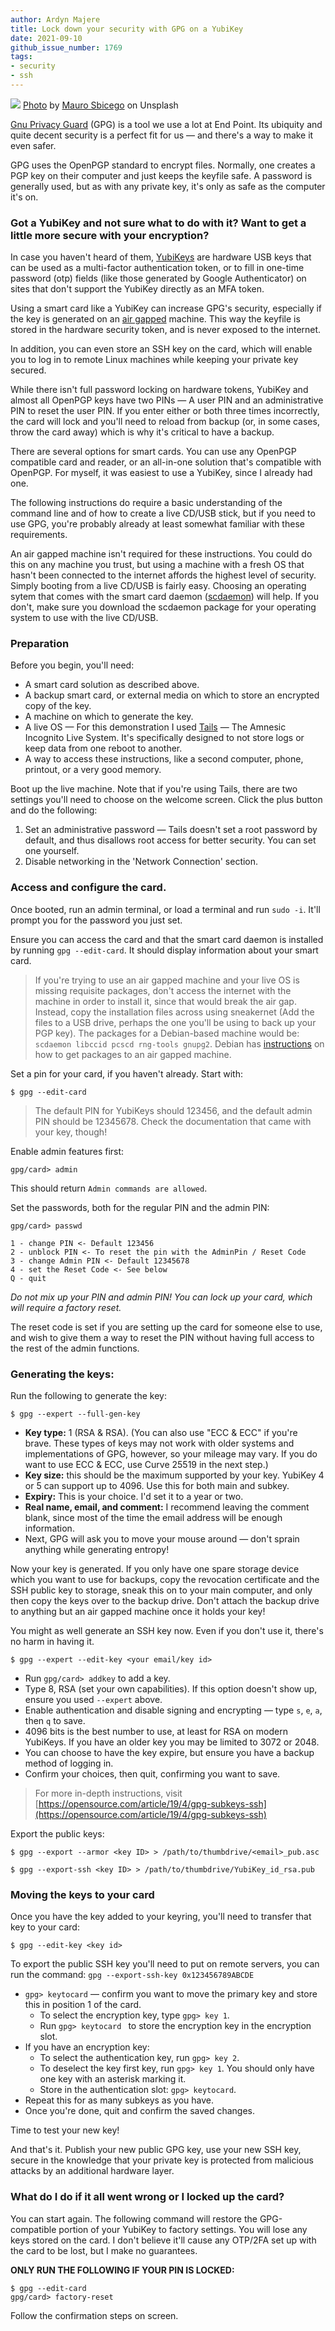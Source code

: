```yaml
---
author: Ardyn Majere
title: Lock down your security with GPG on a YubiKey
date: 2021-09-10
github_issue_number: 1769
tags:
- security
- ssh
---
```


![](/blog/2021/09/gpg-keys-on-a-yubikey/banner.jpg)
[Photo](https://unsplash.com/photos/4hfpVsi-gSg) by [Mauro Sbicego](https://unsplash.com/@maurosbicego) on Unsplash

[Gnu Privacy Guard](https://gnupg.org/) (GPG) is a tool we use a lot at End Point. Its ubiquity and quite decent security is a perfect fit for us — and there's a way to make it even safer.

GPG uses the OpenPGP standard to encrypt files. Normally, one creates a PGP key on their computer and just keeps the keyfile safe. A password is generally used, but as with any private key, it's only as safe as the computer it's on.

### Got a YubiKey and not sure what to do with it? Want to get a little more secure with your encryption?

In case you haven't heard of them, [YubiKeys](https://www.yubico.com/why-yubico/) are hardware USB keys that can be used as a multi-factor authentication token, or to fill in one-time password (otp) fields (like those generated by Google Authenticator) on sites that don't support the YubiKey directly as an MFA token.

Using a smart card like a YubiKey can increase GPG's security, especially if the key is generated on an [air gapped](https://en.wikipedia.org/wiki/Air_gap_(networking)) machine. This way the keyfile is stored in the hardware security token, and is never exposed to the internet.

In addition, you can even store an SSH key on the card, which will enable you to log in to remote Linux machines while keeping your private key secured.

While there isn't full password locking on hardware tokens, YubiKey and almost all OpenPGP keys have two PINs — A user PIN and an administrative PIN to reset the user PIN. If you enter either or both three times incorrectly, the card will lock and you'll need to reload from backup (or, in some cases, throw the card away) which is why it's critical to have a backup.

There are several options for smart cards. You can use any OpenPGP compatible card and reader, or an all-in-one solution that's compatible with OpenPGP. For myself, it was easiest to use a YubiKey, since I already had one.

The following instructions do require a basic understanding of the command line and of how to create a live CD/​USB stick, but if you need to use GPG, you're probably already at least somewhat familiar with these requirements.

An air gapped machine isn't required for these instructions. You could do this on any machine you trust, but using a machine with a fresh OS that hasn't been connected to the internet affords the highest level of security. Simply booting from a live CD/​USB is fairly easy. Choosing an operating sytem that comes with the smart card daemon ([scdaemon](https://linux.die.net/man/1/scdaemon)) will help. If you don't, make sure you download the scdaemon package for your operating system to use with the live CD/​USB.

### Preparation

Before you begin, you'll need:

* A smart card solution as described above.
* A backup smart card, or external media on which to store an encrypted copy of the key.
* A machine on which to generate the key.
* A live OS — For this demonstration I used [Tails](https://tails.boum.org/) — The Amnesic Incognito Live System. It's specifically designed to not store logs or keep data from one reboot to another.
* A way to access these instructions, like a second computer, phone, printout, or a very good memory.

Boot up the live machine. Note that if you're using Tails, there are two settings you'll need to choose on the welcome screen. Click the plus button and do the following:

1. Set an administrative password — Tails doesn't set a root password by default, and thus disallows root access for better security. You can set one yourself.
2. Disable networking in the 'Network Connection' section.

### Access and configure the card.

Once booted, run an admin terminal, or load a terminal and run `sudo -i`. It'll prompt you for the password you just set.

Ensure you can access the card and that the smart card daemon is installed by running `gpg --edit-card`. It should display information about your smart card.

> If you're trying to use an air gapped machine and your live OS is missing requisite packages, don't access the internet with the machine in order to install it, since that would break the air gap. Instead, copy the installation files across using sneakernet (Add the files to a USB drive, perhaps the one you'll be using to back up your PGP key). The packages for a Debian-based machine would be: `scdaemon libccid pcscd rng-tools gnupg2`. Debian has [instructions](https://www.debian.org/doc/manuals/apt-offline/index.en.html) on how to get packages to an air gapped machine.

Set a pin for your card, if you haven't already. Start with:

```plain
$ gpg --edit-card
```

> The default PIN for YubiKeys should 123456, and the default admin PIN should be 12345678. Check the documentation that came with your key, though!

Enable admin features first:

```plain
gpg/card> admin
```

This should return `Admin commands are allowed`.

Set the passwords, both for the regular PIN and the admin PIN:

```plain
gpg/card> passwd
```

```plain
1 - change PIN <- Default 123456
2 - unblock PIN <- To reset the pin with the AdminPin / Reset Code
3 - change Admin PIN <- Default 12345678
4 - set the Reset Code <- See below
Q - quit
```

*Do not mix up your PIN and admin PIN! You can lock up your card, which will require a factory reset.*

The reset code is set if you are setting up the card for someone else to use, and wish to give them a way to reset the PIN without having full access to the rest of the admin functions.

### Generating the keys:

Run the following to generate the key:

```plain
$ gpg --expert --full-gen-key
```

* **Key type:** 1 (RSA & RSA). (You can also use "ECC & ECC" if you're brave. These types of keys may not work with older systems and implementations of GPG, however, so your mileage may vary. If you do want to use ECC & ECC, use Curve 25519 in the next step.)
* **Key size:** this should be the maximum supported by your key. YubiKey 4 or 5 can support up to 4096. Use this for both main and subkey.
* **Expiry:** This is your choice. I'd set it to a year or two.
* **Real name, email, and comment:** I recommend leaving the comment blank, since most of the time the email address will be enough information.
* Next, GPG will ask you to move your mouse around — don't sprain anything while generating entropy!

Now your key is generated. If you only have one spare storage device which you want to use for backups, copy the revocation certificate and the SSH public key to storage, sneak this on to your main computer, and only then copy the keys over to the backup drive. Don't attach the backup drive to anything but an air gapped machine once it holds your key!

You might as well generate an SSH key now. Even if you don't use it, there's no harm in having it.

```plain
$ gpg --expert --edit-key <your email/key id>
```

* Run `gpg/card> addkey` to add a key.
* Type 8, RSA (set your own capabilities). If this option doesn't show up, ensure you used `--expert` above.
* Enable authentication and disable signing and encrypting — type `s`, `e`, `a`, then `q` to save.
* 4096 bits is the best number to use, at least for RSA on modern YubiKeys. If you have an older key you may be limited to 3072 or 2048.
* You can choose to have the key expire, but ensure you have a backup method of logging in.
* Confirm your choices, then quit, confirming you want to save.

> For more in-depth instructions, visit [https://opensource.com/article/19/4/gpg-subkeys-ssh](https://opensource.com/article/19/4/gpg-subkeys-ssh)

Export the public keys:

```plain
$ gpg --export --armor <key ID> > /path/to/thumbdrive/<email>_pub.asc

$ gpg --export-ssh <key ID> > /path/to/thumbdrive/YubiKey_id_rsa.pub
```

### Moving the keys to your card

Once you have the key added to your keyring, you'll need to transfer that key to your card:

```plain
$ gpg --edit-key <key id>
```

To export the public SSH key you'll need to put on remote servers, you can run the command: `gpg --export-ssh-key 0x123456789ABCDE`

* `gpg> keytocard` — confirm you want to move the primary key and store this in position 1 of the card.
  * To select the encryption key, type `gpg> key 1`.
  * Run `gpg> keytocard ` to store the encryption key in the encryption slot.
* If you have an encryption key:
  * To select the authentication key, run `gpg> key 2`.
  * To deselect the key first key, run `gpg> key 1`. You should only have one key with an asterisk marking it.
  * Store in the authentication slot: `gpg> keytocard`.
* Repeat this for as many subkeys as you have.
* Once you're done, quit and confirm the saved changes.

Time to test your new key!

And that's it. Publish your new public GPG key, use your new SSH key, secure in the knowledge that your private key is protected from malicious attacks by an additional hardware layer.

### What do I do if it all went wrong or I locked up the card?

You can start again. The following command will restore the GPG-compatible portion of your YubiKey to factory settings. You will lose any keys stored on the card. I don't believe it'll cause any OTP/2FA set up with the card to be lost, but I make no guarantees.

**ONLY RUN THE FOLLOWING IF YOUR PIN IS LOCKED:**

```plain
$ gpg --edit-card
gpg/card> factory-reset
```
Follow the confirmation steps on screen.
